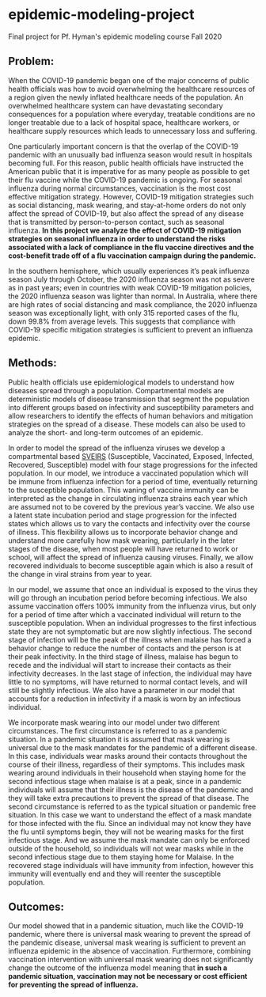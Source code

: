 # epidemic-modeling-project
Final project for Pf. Hyman's epidemic modeling course Fall 2020


## Problem:
When the COVID-19 pandemic began one of the major concerns of public health officials was how to avoid overwhelming the healthcare resources of a region given the newly inflated healthcare needs of the population. An overwhelmed healthcare system can have devastating secondary consequences for a population where everyday, treatable conditions are no longer treatable due to a lack of hospital space, healthcare workers, or healthcare supply resources which leads to unnecessary loss and suffering. 

One particularly important concern is that the overlap of the COVID-19 pandemic with an unusually bad influenza season would result in hospitals becoming full. For this reason, public health officials have instructed the American public that it is imperative for as many people as possible to get their flu vaccine while the COVID-19 pandemic is ongoing. For seasonal influenza during normal circumstances, vaccination is the most cost effective mitigation strategy. However, COVID-19 mitigation strategies such as social distancing, mask wearing, and stay-at-home orders do not only affect the spread of COVID-19, but also affect the spread of any disease that is transmitted by person-to-person contact, such as seasonal influenza. **In this project we analyze the effect of COVID-19 mitigation strategies on seasonal influenza in order to understand the risks associated with a lack of compliance in the flu vaccine directives and the cost-benefit trade off of a flu vaccination campaign during the pandemic.**

In the southern hemisphere, which usually experiences it’s peak influenza season July through October, the 2020 influenza season was not as severe as in past years; even in countries with weak COVID-19 mitigation policies, the 2020 influenza season was
lighter than normal. In Australia, where there are high rates of social distancing and mask compliance, the 2020 influenza season was exceptionally light, with only 315 reported cases of the flu, down 99.8% from average levels. This suggests that compliance with COVID-19 specific mitigation strategies is sufficient to prevent an influenza epidemic.

## Methods:
Public health officials use epidemiological models to understand how diseases spread through a population. Compartmental models are deterministic models of disease transmission that segment the population into different groups based on infectivity and susceptibility parameters and allow researchers to identify the effects of human behaviors and mitigation strategies on the spread of a disease. These models can also be used to analyze the short- and long-term outcomes of an epidemic.
 
In order to model the spread of the influenza viruses we develop a compartmental based [SVEIRS](https://github.com/Addieduncan/epidemic-modeling-project/blob/3321e9b08e1c5722ee1ff04e5f76f8500aeaef3a/SVEIRSblockdiagram.pdf) (Susceptible, Vaccinated, Exposed, Infected, Recovered, Susceptible) model with four stage progressions for the infected population. In our model, we introduce a vaccinated population which will be immune from influenza infection for a period of time, eventually returning to the susceptible population. This waning of vaccine immunity can be interpreted as the change in circulating influenza strains each year which are assumed not to be covered by the previous year’s vaccine. We also use a latent state incubation period and stage progression for the infected states which allows us to vary the contacts and infectivity over the course of illness. This flexibility allows us to incorporate behavior change and understand more carefully how mask wearing, particularly in the later stages of the disease, when most people will have returned to work or school, will affect the spread of influenza causing viruses. Finally, we allow recovered individuals to become susceptible again which is also a result of the change in viral strains from year to year.

In our model, we assume that once an individual is exposed to the virus they will go through an incubation period before becoming infectious. We also assume vaccination offers 100% immunity from the influenza virus, but only for a period of time after which a vaccinated individual will return to the susceptible population. When an individual progresses to the first infectious state they are not symptomatic but are now slightly infectious. The second stage of infection will be the peak of the illness when malaise has forced a behavior change to reduce the number of contacts and the person is at their peak infectivity. In the third stage of illness, malaise has begun to recede and the individual will start to increase their contacts as their infectivity decreases. In the last stage of infection, the individual may have little to no symptoms, will have returned to normal contact levels, and will still be slightly infectious. We also have a parameter in our model that accounts for a reduction in infectivity if a mask is worn by an infectious individual. 

We incorporate mask wearing into our model under two different circumstances. The first circumstance is referred to as a pandemic situation. In a pandemic situation it is assumed that mask wearing is universal due to the mask mandates for the pandemic of a different disease. In this case, individuals wear masks around their contacts throughout the course of their illness, regardless of their symptoms. This includes mask wearing around individuals in their household when staying home for the second infectious stage when malaise is at a peak, since in a pandemic individuals will assume that their illness is the disease of the pandemic and they will take extra precautions to prevent the spread of that disease. The second circumstance is referred to as the typical situation or pandemic free situation. In this case we want to understand the effect of a mask mandate for those infected with the flu. Since an individual may not know they have the flu until symptoms begin, they will not be wearing masks for the first infectious stage. And we assume the mask mandate can only be enforced outside of the household, so individuals will not wear masks while in the second infectious stage due to them staying home for Malaise. In the recovered stage individuals will have immunity from infection, however this immunity will eventually end and they will reenter the susceptible population.


## Outcomes:
Our model showed that in a pandemic situation, much like the COVID-19 pandemic, where there is universal mask wearing to prevent the spread of the pandemic disease, universal mask wearing is sufficient to prevent an influenza epidemic in the absence of vaccination. Furthermore, combining vaccination intervention with universal mask wearing does not significantly change the outcome of the influenza model meaning that **in such a pandemic situation, vaccination may not be necessary or cost efficient for preventing the spread of influenza.**
